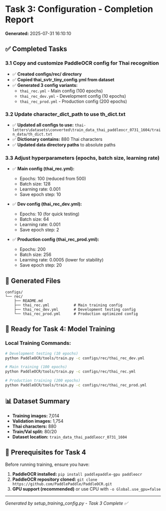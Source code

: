 # Task 3: Configuration - Completion Report

**Generated:** 2025-07-31 16:10:10

## ✅ Completed Tasks

### 3.1 Copy and customize PaddleOCR config for Thai recognition
- ✅ **Created configs/rec/ directory**
- ✅ **Copied thai_svtr_tiny_config.yml from dataset**
- ✅ **Generated 3 config variants:**
  - `thai_rec.yml` - Main config (100 epochs)
  - `thai_rec_dev.yml` - Development config (10 epochs)  
  - `thai_rec_prod.yml` - Production config (200 epochs)

### 3.2 Update character_dict_path to use th_dict.txt
- ✅ **Updated all configs to use:** `thai-letters\datasets\converted\train_data_thai_paddleocr_0731_1604/train_data/th_dict.txt`
- ✅ **Dictionary contains:** 880 Thai characters
- ✅ **Updated data directory paths** to absolute paths

### 3.3 Adjust hyperparameters (epochs, batch size, learning rate)
- ✅ **Main config (thai_rec.yml):**
  - Epochs: 100 (reduced from 500)
  - Batch size: 128
  - Learning rate: 0.001
  - Save epoch step: 10

- ✅ **Dev config (thai_rec_dev.yml):**
  - Epochs: 10 (for quick testing)
  - Batch size: 64
  - Learning rate: 0.001
  - Save epoch step: 2

- ✅ **Production config (thai_rec_prod.yml):**
  - Epochs: 200
  - Batch size: 256
  - Learning rate: 0.0005 (lower for stability)
  - Save epoch step: 20

## 📁 Generated Files

```
configs/
└── rec/
    ├── README.md
    ├── thai_rec.yml           # Main training config
    ├── thai_rec_dev.yml       # Development testing config
    └── thai_rec_prod.yml      # Production optimized config
```

## 🎯 Ready for Task 4: Model Training

### Local Training Commands:
```bash
# Development testing (10 epochs)
python PaddleOCR/tools/train.py -c configs/rec/thai_rec_dev.yml

# Main training (100 epochs)
python PaddleOCR/tools/train.py -c configs/rec/thai_rec.yml

# Production training (200 epochs)
python PaddleOCR/tools/train.py -c configs/rec/thai_rec_prod.yml
```

## 📊 Dataset Summary
- **Training images:** 7,014
- **Validation images:** 1,754
- **Thai characters:** 880
- **Train/Val split:** 80/20
- **Dataset location:** `train_data_thai_paddleocr_0731_1604`

## 🔧 Prerequisites for Task 4
Before running training, ensure you have:
1. **PaddleOCR installed:** `pip install paddlepaddle-gpu paddleocr`
2. **PaddleOCR repository cloned:** `git clone https://github.com/PaddlePaddle/PaddleOCR.git`
3. **GPU support (recommended)** or use CPU with `-o Global.use_gpu=false`

---
*Generated by setup_training_config.py - Task 3 Complete ✅*
